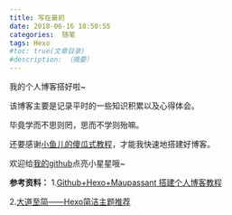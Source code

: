 ```yaml
---
title: 写在最初
date: 2018-06-16 18:50:55
categories:  随笔
tags: Hexo
#toc: true(文章目录)
#description: （摘要）
---
```

我的个人博客搭好啦~

该博客主要是记录平时的一些知识积累以及心得体会。

毕竟学而不思则罔，思而不学则殆嘛。

还要感谢[小鱼儿的傻瓜式教程](https://shengyur.github.io/2018/04/18/hexo+github+Maupassant%E6%90%AD%E5%BB%BA%E5%8D%9A%E5%AE%A2/)，才能我快速地搭建好博客。

欢迎给[我的github](https://github.com/wang-qingqing)点亮小星星哦~




**参考资料：**
1.[Github+Hexo+Maupassant 搭建个人博客教程](https://shengyur.github.io/2018/04/18/hexo+github+Maupassant%E6%90%AD%E5%BB%BA%E5%8D%9A%E5%AE%A2/)

2.[大道至简——Hexo简洁主题推荐](https://www.haomwei.com/technology/maupassant-hexo.html)
